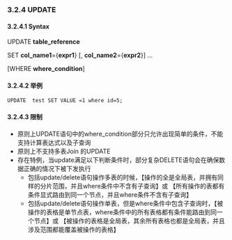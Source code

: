### 3.2.4 UPDATE

#### 3.2.4.1 Syntax 

UPDATE **table_reference**

SET **col_name1**={**expr1**} [, **col_name2**={**expr2**}] ...

[WHERE **where_condition**]
 
#### 3.2.4.2 举例

```
UPDATE  test SET VALUE =1 where id=5;
```

#### 3.2.4.3 限制

* 原则上UPDATE语句中的where_condition部分只允许出现简单的条件，不能支持计算表达式以及子查询  
* 原则上不支持多表Join 的UPDATE
* 存在特例，当update满足以下判断条件时，部分复杂DELETE语句会在确保数据正确的情况下被下发执行
  + 包括update/delete语句操作多表的时候，【操作的全是全局表，并拥有同样的分片范围，并且where条件中不含有子查询】或
 【所有操作的表都有条件显式路由到同一个节点，并且where条件不含有子查询】
  + 包括update/delete语句操作单表，但是where条件中包含子查询时，【被操作的表格是单节点表，where条件中的所有表格都有条件能路由到同一个节点】或
 【被操作的表格是全局表，其余所有表格也都是全局表，并且涉及范围都能覆盖被操作的表格】
